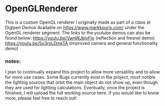 # OpenGLRenderer
This is a custom OpenGL renderer I originally made as part of a class at Digipen
Demos Available on https://www.markkouris.com/ under the OpenGL renderer segment. The links to the youtube demos can also be found below:
https://youtu.be/VamWJbjvFlo (reflection and fresnel demo)
https://youtu.be/5o3roLDmkTA (improved camera and general functionality demo)

### notes:
I plan to continually expand this project to allow more versatility and to allow for more use cases.
Some Bugs currently exist in the project, most notible the lighting sources that orbit the main object do not show up, even though they are used for lighting calculations. 
Eventually, once the project is finished, I will upload the full working source here.
If you would like to know more, please feel free to reach out!

